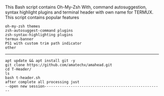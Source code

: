 This Bash script contains Oh-My-Zsh With, command autosuggestion, syntax highlight plugins and terminal header with own name for TERMUX.
This script contains popular features

    oh-my-zsh themes
    zsh-autosuggest-command plugins
    zsh-syntax-highlighting plugins
    termux-banner
    PS1 with custom trim path indicator
    other
-------------------------------------------------------------------------
    apt update && apt install git -y
    git clone https://github.com/amatechx/amahead.git
    cd T-Header/
    ls
    bash t-header.sh
    after complete all processing just 
    --open new session------------------------------------------------------
